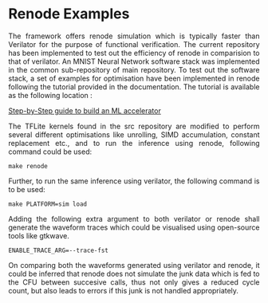 # Renode Examples 

<p align="justify"> The framework offers renode simulation which is typically faster than Verilator for the purpose of functional verification. The current repository has been implemented to test out the efficiency of renode in comparision to that of verilator. An MNIST Neural Network software stack was implemented in the common sub-repository of main repository. To test out the software stack, a set of examples for optimisation have been implemented in renode following the tutorial provided in the documentation. The tutorial is available as the following location : </p>

[Step-by-Step guide to build an ML accelerator](https://cfu-playground.readthedocs.io/en/latest/step-by-step.html)

<p align="justify">  The TFLite kernels found in the src repository are modified to perform several different optimisations like unrolling, SIMD accumulation, constant replacement etc., and to run the inference using renode, following command could be used: </p> 

```
make renode
```
<p align="justify">  Further, to run the same inference using verilator, the following command is to be used: </p> 

```
make PLATFORM=sim load
```
<p align="justify"> Adding the following extra argument to both verilator or renode shall generate the waveform traces which could be visualised using open-source tools like gtkwave. </p> 

```
ENABLE_TRACE_ARG=--trace-fst
```
<p align="justify"> On comparing both the waveforms generated using verilator and renode, it could be inferred that renode does not simulate the junk data which is fed to the CFU between succesive calls, thus not only gives a reduced cycle count, but also leads to errors if this junk is not handled appropriately. </p>
